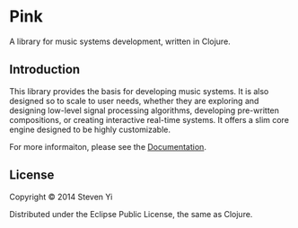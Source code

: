 # Pink

A library for music systems development, written in Clojure.

## Introduction

This library provides the basis for developing music systems.  It is also designed so to scale to user needs, whether they are exploring and designing low-level signal processing algorithms, developing pre-written compositions, or creating interactive real-time systems. It offers a slim core engine designed to be highly customizable.   

For more informaiton, please see the [Documentation](docs/intro.md).


## License

Copyright © 2014 Steven Yi 

Distributed under the Eclipse Public License, the same as Clojure.
